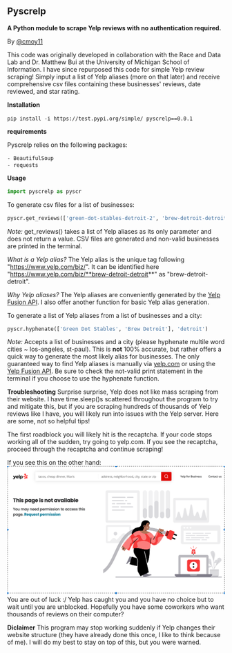 ## Pyscrelp
**A Python module to scrape Yelp reviews with no authentication required.**

By [@cmoy11](https://github.com/cmoy11)

This code was originally developed in collaboration with the Race and Data Lab and Dr. Matthew Bui at the University of Michigan School of Information. I have since repurposed this code for simple Yelp review scraping! Simply input a list of Yelp aliases (more on that later) and receive comprehensive csv files containing these businesses' reviews, date reviewed, and star rating.

**Installation**

```pip install -i https://test.pypi.org/simple/ pyscrelp==0.0.1```

**requirements**

Pyscrelp relies on the following packages:

    - BeautifulSoup
    - requests

**Usage**

```python
import pyscrelp as pyscr
```    

To generate csv files for a list of businesses:
```python
pyscr.get_reviews(['green-dot-stables-detroit-2', 'brew-detroit-detroit'])
```
*Note:*
get_reviews() takes a list of Yelp aliases as its only parameter and does not return a value. CSV files are generated and non-valid businesses are printed in the terminal.

*What is a Yelp alias?*
The Yelp alias is the unique tag following "https://www.yelp.com/biz/". It can be identified here "https://www.yelp.com/biz/**brew-detroit-detroit**" as "brew-detroit-detroit".

*Why Yelp aliases?*
The Yelp aliases are conveniently generated by the [Yelp Fusion  API](https://www.yelp.com/developers/documentation/v3/get_started). I also offer another function for basic Yelp alias generation.

To generate a list of Yelp aliases from a list of businesses and a city:
```python
pyscr.hyphenate(['Green Dot Stables', 'Brew Detroit'], 'detroit')
```
*Note:* Accepts a list of businesses and a city (please hyphenate multile word cities ~ los-angeles, st-paul). This is **not** 100% accurate, but rather offers a quick way to generate the most likely alias for businesses. The only guaranteed way to find Yelp aliases is manually via [yelp.com](yelp.com) or using the [Yelp Fusion  API](https://www.yelp.com/developers/documentation/v3/get_started). Be sure to check the not-valid print statement in the terminal if you choose to use the hyphenate function.

**Troubleshooting**
Surprise surprise, Yelp does not like mass scraping from their website. I have time.sleep()s scattered throughout the program to try and mitigate this, but if you are scraping hundreds of thousands of Yelp reviews like I have, you will likely run into issues with the Yelp server. Here are some, not so helpful tips! 

The first roadblock you will likely hit is the recaptcha. If your code stops working all of the sudden, try going to yelp.com. If you see the recaptcha, proceed through the recaptcha and continue scraping!

If you see this on the other hand:
![image](images/troubleshooting.png)
You are out of luck :/ Yelp has caught you and you have no choice but to wait until you are unblocked. Hopefully you have some coworkers who want thousands of reviews on their computer?

**Diclaimer**
This program may stop working suddenly if Yelp changes their website structure (they have already done this once, I like to think because of me). I will do my best to stay on top of this, but you were warned.